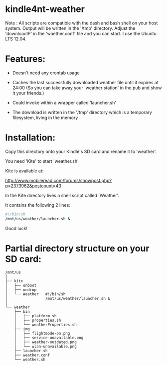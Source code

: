 kindle4nt-weather
=================

Note : All scripts are compatible with the dash and bash shell on your host system.
       Output will be written in the '/tmp' directory.
       Adjust the 'downloadIP' in the 'waether.conf' file and you can start.
       I use the Ubuntu LTS 12.04.

# Features:

- Doesn't need any crontab usage

- Caches the last successfully downloaded weather file until it expires at 24:00
  (So you can take away your 'weather station' in the pub and show it your friends.)

- Could invoke within a wrapper called 'launcher.sh'

- The download is written in the '/tmp' directory which is a temporary filesystem, living in the memory

# Installation:

Copy this directory onto your Kindle's SD card and rename it to 'weather'.

You need 'Kite' to start 'weather.sh'

Kite is available at:

  http://www.mobileread.com/forums/showpost.php?p=2373962&postcount=43

In the Kite directory lives a shell script called 'Weather'.

It contains the following 2 lines:

```bash
#!/bin/sh
/mnt/us/weather/launcher.sh &
```

Good luck!


# Partial directory structure on your SD card:

```
/mnt/us
│
├── kite
│   ├── onboot
│   ├── ondrop
│   └── Weather   #!/bin/sh
│                 /mnt/us/weather/launcher.sh &
│
└── weather
    ├── bin
    │   ├── platform.sh
    │   ├── properties.sh
    │   └── weatherProperties.sh
    ├── img
    │   ├── flightmode-on.png
    │   ├── service-unavailable.png
    │   ├── weather-outdated.png
    │   └── wlan-unavailable.png
    ├── launcher.sh
    ├── weather.conf
    └── weather.sh
```